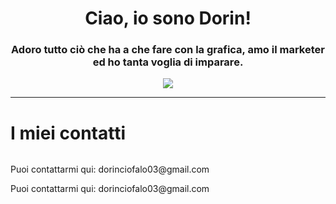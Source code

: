 <h1 align="center"><Strong>Ciao, io sono Dorin!</Strong></h1>
<h3 align="center" color="red">Adoro tutto ciò che ha a che fare con la grafica, amo il marketer ed ho tanta voglia di imparare.</h3>
<div align="center">
<img align="center" src=https://www.food-agency.it/blog/food-marketing/cose-e-come-funziona-il-digital-food-marketing/ />  
  </div>
<hr>
<h1>I miei contatti</h1>
<div style="display:flex">
  </div>
<p align="left">Puoi contattarmi qui: dorinciofalo03@gmail.com</p>
<p align="left">Puoi contattarmi qui: dorinciofalo03@gmail.com</p>
